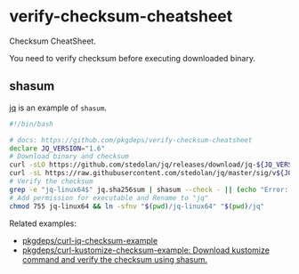 # verify-checksum-cheatsheet

Checksum CheatSheet.

You need to verify checksum before executing downloaded binary.


## shasum

[jq](https://github.com/stedolan/jq) is an example of `shasum`.

```bash
#!/bin/bash

# docs: https://github.com/pkgdeps/verify-checksum-cheatsheet
declare JQ_VERSION="1.6"
# Download binary and checksum
curl -sLO https://github.com/stedolan/jq/releases/download/jq-${JQ_VERSION}/jq-linux64 && \
curl -sL https://raw.githubusercontent.com/stedolan/jq/master/sig/v${JQ_VERSION}/sha256sum.txt -o jq.sha256sum
# Verify the checksum
grep -e "jq-linux64$" jq.sha256sum | shasum --check - || (echo "Error: Not match jq SHA256." && exit 1)
# Add permission for executable and Rename to "jq"
chmod 755 jq-linux64 && ln -sfnv "$(pwd)/jq-linux64" "$(pwd)/jq"
```

Related examples:

- [pkgdeps/curl-jq-checksum-example](https://github.com/pkgdeps/curl-jq-checksum-example)
- [pkgdeps/curl-kustomize-checksum-example: Download kustomize command and verify the checksum using shasum.](https://github.com/pkgdeps/curl-kustomize-checksum-example)
